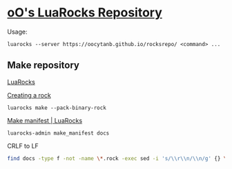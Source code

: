 # [oO's LuaRocks Repository](https://oocytanb.github.io/rocksrepo/)

Usage:

```
luarocks --server https://oocytanb.github.io/rocksrepo/ <command> ...
```

## Make repository

[LuaRocks](https://luarocks.org/)

[Creating a rock](https://github.com/luarocks/luarocks/wiki/Creating-a-rock)

```
luarocks make --pack-binary-rock
```

[Make manifest | LuaRocks](https://github.com/luarocks/luarocks/wiki/make-manifest)

```
luarocks-admin make_manifest docs
```

CRLF to LF

```bash
find docs -type f -not -name \*.rock -exec sed -i 's/\\r\\n/\\n/g' {} \;
```
